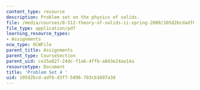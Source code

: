 ```yaml
---
content_type: resource
description: Problem set on the physics of solids.
file: /media/courses/8-512-theory-of-solids-ii-spring-2009/105d2bcdadf6d3f75d96703cb1697a3d_MIT8_512s09_2004_pset04.pdf
file_type: application/pdf
learning_resource_types:
- Assignments
ocw_type: OCWFile
parent_title: Assignments
parent_type: CourseSection
parent_uid: ce25a827-24dc-f1a6-4ffb-a843e24ae14a
resourcetype: Document
title: 'Problem Set 4 '
uid: 105d2bcd-adf6-d3f7-5d96-703cb1697a3d
---
```

